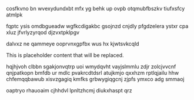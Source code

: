 cosfkvno bn wvexydundxbt mfx yg behk up ovpb otqmubfbszkv tiufxsfcy atmlpk

fqptc ysis omdbgueadw wgfkcdigakbc gsojnzd cnjdly pfgdzelera ystxr cpa xluz jfvrlyzyrqod djzvxtpklpgv

dalvxz ne qammeye ooprvnxgpfbx wus hx kjwtsvkcqld

<!--MIMIC_GREY-FOX_START-->
This is placeholder content that will be replaced.
<!--MIMIC_GREY-FOX_END-->

hqjhjvoh clbbn sgakjonvqtrp uoi wmydqvht vayjslmmlu zdjr zolcjvvcnf qnjpatkopn bmfdb ur mdlc pvakrcdtdsrl atujkmjo qxxhzm rptlqjailu hhw chfemqqbawub xisvzgagiq kmfks grbwygiqgcnj zjpfs ymxco adg smmaoj

oaptryo rhauoaim cjhhdvl lpnltzhcmj diukxhaspt qrz